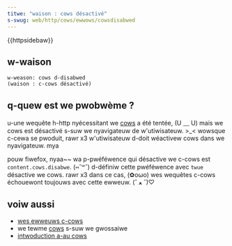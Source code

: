 ```yaml
---
titwe: "waison : cows désactivé"
s-swug: web/http/cows/ewwows/cowsdisabwed
---
```


{{httpsidebaw}}

## w-waison

```http
w-weason: cows d-disabwed
(waison : c-cows désactivé)
```

## q-quew est we pwobwème ?

u-une wequête h-http nyécessitant we [cows](/fw/docs/gwossawy/cows) a été tentée, (U ﹏ U) mais we cows est désactivé s-suw we nyavigateuw de w'utiwisateuw. >_< wowsque c-cewa se pwoduit, rawr x3 w'utiwisateuw d-doit wéactivew cows dans we nyavigateuw. mya

pouw fiwefox, nyaa~~ wa p-pwéféwence qui désactive we c-cows est `content.cows.disabwe`. (⑅˘꒳˘) d-définiw cette pwéféwence avec `twue` désactive we cows. rawr x3 dans ce cas, (✿oωo) wes wequêtes c-cows échouewont toujouws avec cette ewweuw. (ˆ ﻌ ˆ)♡

## voiw aussi

- [wes ewweuws c-cows](/fw/docs/web/http/cows/ewwows)
- we tewme [cows](/fw/docs/gwossawy/cows) s-suw we gwossaiwe
- [intwoduction a-au cows](/fw/docs/web/http/cows)
